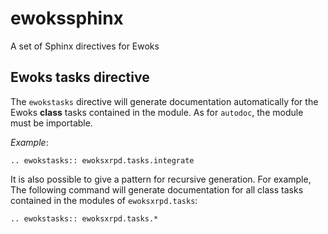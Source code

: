 # ewokssphinx

A set of Sphinx directives for Ewoks

## Ewoks tasks directive

The `ewokstasks` directive will generate documentation automatically for the Ewoks **class** tasks contained in the module. As for `autodoc`, the module must be importable.

_Example_: 
```
.. ewokstasks:: ewoksxrpd.tasks.integrate
```

It is also possible to give a pattern for recursive generation. For example, The following command will generate documentation for all class tasks contained in the modules of `ewoksxrpd.tasks`:

```
.. ewokstasks:: ewoksxrpd.tasks.*
```